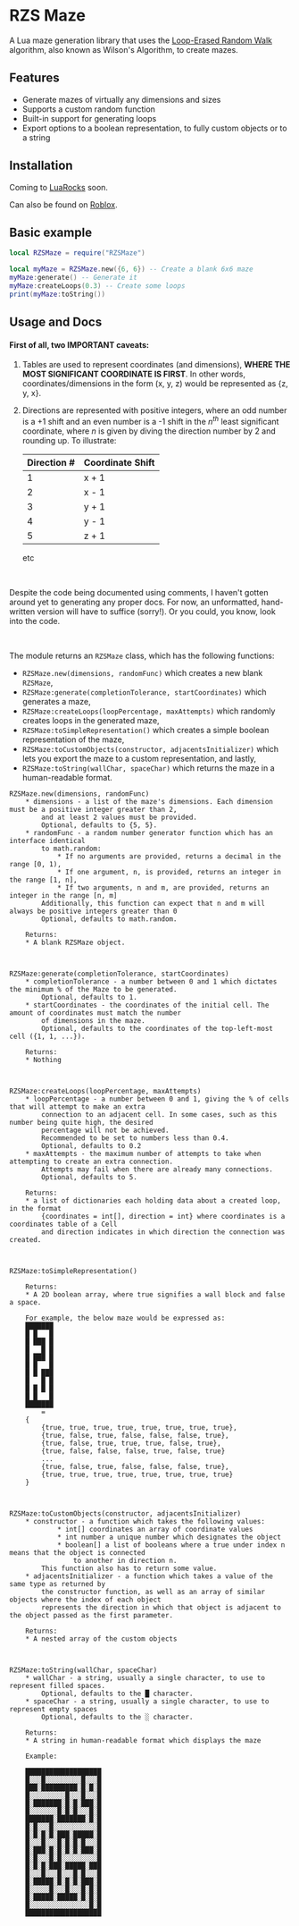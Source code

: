 # RZS Maze

A Lua maze generation library that uses the [Loop-Erased Random Walk](https://bl.ocks.org/mbostock/11357811) algorithm,
also known as Wilson's Algorithm, to create mazes.


## Features

* Generate mazes of virtually any dimensions and sizes
* Supports a custom random function
* Built-in support for generating loops
* Export options to a boolean representation, to fully custom objects or to a string


## Installation

Coming to [LuaRocks](https://luarocks.org) soon.

Can also be found on [Roblox](https://www.roblox.com/library/6189563378/RZSMaze).


## Basic example

```lua
local RZSMaze = require("RZSMaze")

local myMaze = RZSMaze.new({6, 6}) -- Create a blank 6x6 maze
myMaze:generate() -- Generate it
myMaze:createLoops(0.3) -- Create some loops
print(myMaze:toString())
```


## Usage and Docs

#### First of all, two IMPORTANT caveats:
1.	Tables are used to represent coordinates (and dimensions), **WHERE THE MOST SIGNIFICANT COORDINATE IS FIRST**.
	In other words, coordinates/dimensions in the form (x, y, z) would be represented as {z, y, x}.

2.	Directions are represented with positive integers, where an odd number is a +1 shift and an even number is a -1 shift in the *n<sup>th</sup>* least significant coordinate, where *n* is given by diving the direction number by 2 and rounding up. To illustrate:

	| Direction # | Coordinate Shift |
	|-------------|------------------|
	| 1           | x + 1            |
	| 2           | x - 1            |
	| 3           | y + 1            |
	| 4           | y - 1            |
	| 5           | z + 1            |
	etc

<br>

Despite the code being documented using comments, I haven't gotten around yet to generating any proper docs. For now, an unformatted, hand-written version will have to suffice (sorry!). Or you could, you know, look into the code.

<br>

The module returns an `RZSMaze` class, which has the following functions:
* `RZSMaze.new(dimensions, randomFunc)` which creates a new blank `RZSMaze`,
* `RZSMaze:generate(completionTolerance, startCoordinates)` which generates a maze,
* `RZSMaze:createLoops(loopPercentage, maxAttempts)` which randomly creates loops in the generated maze,
* `RZSMaze:toSimpleRepresentation()` which creates a simple boolean representation of the maze,
* `RZSMaze:toCustomObjects(constructor, adjacentsInitializer)` which lets you export the maze to a custom representation, and lastly,
* `RZSMaze:toString(wallChar, spaceChar)` which returns the maze in a human-readable format.

```
RZSMaze.new(dimensions, randomFunc)
	* dimensions - a list of the maze's dimensions. Each dimension must be a positive integer greater than 2,
		and at least 2 values must be provided.
		Optional, defaults to {5, 5}.
	* randomFunc - a random number generator function which has an interface identical
		to math.random:
			* If no arguments are provided, returns a decimal in the range [0, 1),
			* If one argument, n, is provided, returns an integer in the range [1, n],
			* If two arguments, n and m, are provided, returns an integer in the range [n, m]
		Additionally, this function can expect that n and m will always be positive integers greater than 0
		Optional, defaults to math.random.
	
	Returns:
	* A blank RZSMaze object.



RZSMaze:generate(completionTolerance, startCoordinates)
	* completionTolerance - a number between 0 and 1 which dictates the minimum % of the Maze to be generated.
		Optional, defaults to 1.
	* startCoordinates - the coordinates of the initial cell. The amount of coordinates must match the number
		of dimensions in the maze.
		Optional, defaults to the coordinates of the top-left-most cell ({1, 1, ...}).
	
	Returns:
	* Nothing



RZSMaze:createLoops(loopPercentage, maxAttempts)
	* loopPercentage - a number between 0 and 1, giving the % of cells that will attempt to make an extra
		connection to an adjacent cell. In some cases, such as this number being quite high, the desired
		percentage will not be achieved.
		Recommended to be set to numbers less than 0.4.
		Optional, defaults to 0.2
	* maxAttempts - the maximum number of attempts to take when attempting to create an extra connection.
		Attempts may fail when there are already many connections.
		Optional, defaults to 5.

	Returns:
	* a list of dictionaries each holding data about a created loop, in the format
		{coordinates = int[], direction = int} where coordinates is a coordinates table of a Cell
		and direction indicates in which direction the connection was created.



RZSMaze:toSimpleRepresentation()

	Returns:
	* A 2D boolean array, where true signifies a wall block and false a space.
	
	For example, the below maze would be expressed as:
	███████
	█ █   █
	█ ███ █
	█   █ █
	█ ███ █
	█ █   █
	█ █ ███
	█   █ █
	█ █ █ █
	█ █   █
	███████
		=
	{
		{true, true, true, true, true, true, true, true},
		{true, false, true, false, false, false, true},
		{true, false, true, true, true, false, true},
		{true, false, false, false, true, false, true}
		...
		{true, false, true, false, false, false, true},
		{true, true, true, true, true, true, true, true}
	}



RZSMaze:toCustomObjects(constructor, adjacentsInitializer)
	* constructor - a function which takes the following values:
			* int[] coordinates an array of coordinate values
			* int number a unique number which designates the object
			* boolean[] a list of booleans where a true under index n means that the object is connected
				to another in direction n.
		This function also has to return some value.
	* adjacentsInitializer - a function which takes a value of the same type as returned by
		the constructor function, as well as an array of similar objects where the index of each object
		represents the direction in which that object is adjacent to the object passed as the first parameter.
	
	Returns:
	* A nested array of the custom objects



RZSMaze:toString(wallChar, spaceChar)
	* wallChar - a string, usually a single character, to use to represent filled spaces.
		Optional, defaults to the █ character.
	* spaceChar - a string, usually a single character, to use to represent empty spaces
		Optional, defaults to the ░ character.
	
	Returns:
	* A string in human-readable format which displays the maze
	
	Example:
	
	███████████████████
	█░░░█░░░░░░░░░█░░░█
	███░█████████░█░█░█
	█░░░░░░░░░█░░░█░░░█
	█░███████░█░█░███░█
	█░░░░░░░█░█░█░░░█░█
	███████░███████░█░█
	█░█░░░█░░░░░░░░░░░█
	█░█░█░█░███░█████░█
	█░░░█░░░█░█░█░█░░░█
	█░███░█░█░█░█░███░█
	█░█░░░█░█░░░░░░░░░█
	█░█░█░███░█████░███
	█░░░█░░░█░░░█░█░░░█
	█░█████░█░█░█░███░█
	█░░░░░█░░░█░░░█░█░█
	█░█████░█████░█░█░█
	█░░░░░░░░░░░░░░░█░█
	███████████████████
```
